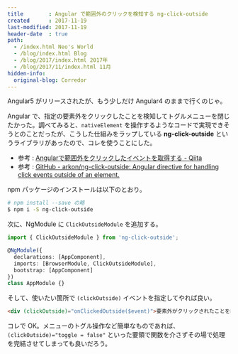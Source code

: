 ```yaml
---
title        : Angular で範囲外のクリックを検知する ng-click-outside
created      : 2017-11-19
last-modified: 2017-11-19
header-date  : true
path:
  - /index.html Neo's World
  - /blog/index.html Blog
  - /blog/2017/index.html 2017年
  - /blog/2017/11/index.html 11月
hidden-info:
  original-blog: Corredor
---
```


Angular5 がリリースされたが、もう少しだけ Angular4 のままで行くのじゃ。

Angular で、指定の要素外をクリックしたことを検知してトグルメニューを閉じたかった。調べてみると、`nativeElement` を操作するようなコードで実現できそうとのことだったが、こうした仕組みをラップしている **ng-click-outside** というライブラリがあったので、コレを使うことにした。

- 参考 : [Angularで範囲外をクリックしたイベントを取得する - Qiita](https://qiita.com/daikiojm/items/45af2f513d8fc331fe5b)
- 参考 : [GitHub - arkon/ng-click-outside: Angular directive for handling click events outside of an element.](https://github.com/arkon/ng-click-outside)

npm パッケージのインストールは以下のとおり。

```bash
# npm install --save の略
$ npm i -S ng-click-outside
```

次に、NgModule に `ClickOutsideModule` を追加する。

```typescript
import { ClickOutsideModule } from 'ng-click-outside';

@NgModule({
  declarations: [AppComponent],
  imports: [BrowserModule, ClickOutsideModule],
  bootstrap: [AppComponent]
})
class AppModule {}
```

そして、使いたい箇所で `(clickOutside)` イベントを指定してやれば良い。

```html
<div (clickOutside)="onClickedOutside($event)">要素外がクリックされたことを検知する</div>
```

コレで OK。メニューのトグル操作など簡単なものであれば、`(clickOutside)="toggle = false"` といった要領で関数を介さずその場で処理を完結させてしまっても良いだろう。
